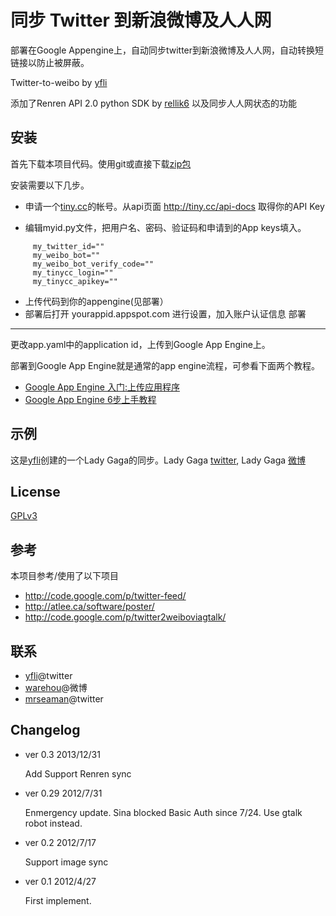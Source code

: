 同步 Twitter 到新浪微博及人人网
====================

部署在Google Appengine上，自动同步twitter到新浪微博及人人网，自动转换短链接以防止被屏蔽。

Twitter-to-weibo by [yfli](https://github.com/yfli/twitter-to-weibo-appengine)

添加了Renren API 2.0 python SDK by [rellik6](https://github.com/rellik6/renrenpy/)
以及同步人人网状态的功能 


安装
---

首先下载本项目代码。使用git或直接下载[zip包](https://github.com/mrseaman/twitter-to-weibo-renren/zipball/master)

安装需要以下几步。

* 申请一个[tiny.cc](http://tiny.cc)的帐号。从api页面 http://tiny.cc/api-docs 取得你的API Key

* 编辑myid.py文件，把用户名、密码、验证码和申请到的App keys填入。

```console
     my_twitter_id=""
     my_weibo_bot=""
     my_weibo_bot_verify_code=""
     my_tinycc_login=""
     my_tinycc_apikey=""
```
* 上传代码到你的appengine(见部署）
* 部署后打开 yourappid.appspot.com 进行设置，加入账户认证信息
部署
---

更改app.yaml中的application id，上传到Google App Engine上。

部署到Google App Engine就是通常的app engine流程，可参看下面两个教程。

* [Google App Engine 入门:上传应用程序](http://blog.xuming.net/2008/05/google-app-engine-toturial-9.html)
* [Google App Engine 6步上手教程](http://www.cnblogs.com/2011sydney/archive/2009/07/23/1529637.html)


示例
---

这是[yfli](https://twitter.com/yfli)创建的一个Lady Gaga的同步。Lady Gaga [twitter](https://twitter.com/ladygaga), Lady Gaga [微博](http://weibo.com/u/2841791740)

License
-------
[GPLv3][gplv3]

参考
----
本项目参考/使用了以下项目

* http://code.google.com/p/twitter-feed/
* http://atlee.ca/software/poster/
* http://code.google.com/p/twitter2weiboviagtalk/

联系
----

* [yfli](https://twitter.com/yfli)@twitter
* [warehou](http://www.weibo.com/u/1410749162)@微博
* [mrseaman](https://twitter.com/_mrseaman)@twitter

Changelog
---------

- ver 0.3 2013/12/31
    
    Add Support Renren sync 

- ver 0.29 2012/7/31

     Enmergency update. Sina blocked Basic Auth since 7/24. Use gtalk robot instead.

- ver 0.2 2012/7/17

    Support image sync

- ver 0.1 2012/4/27

    First implement.

[gplv3]: http://www.gnu.org/licenses/gpl.html
